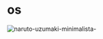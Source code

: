 # os
![naruto-uzumaki-minimalista-](https://user-images.githubusercontent.com/72480505/106841064-5a090e00-66c7-11eb-97e5-a3ed297310a7.jpg)
